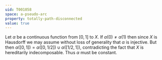 ```yaml
---
uid: T001058
space: a-pseudo-arc
property: totally-path-disconnected
value: true
---
```

Let $\alpha$ be a continuous function from $[0,1]$ to $X$. If $\alpha(0) \ne \alpha(1)$ then since $X$ is Hausdorff we may assume without loss of generality that $\alpha$ is injective. But then $\alpha([0,1]) = \alpha([0, 1/2]) \cup \alpha([1/2, 1])$, contradicting the fact that $X$ is hereditarily indecomposable. Thus $\alpha$ must be constant.

